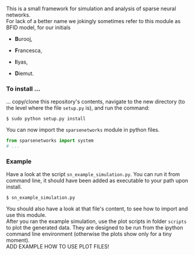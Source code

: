 This is a small framework for simulation and analysis of sparse neural networks.  
For lack of a better name we jokingly sometimes refer to this module as BFID model, for our initials 

* **B**urooj,

* **F**rancesca,

* **I**lyas,

* **D**iemut.

### To install ...

... copy/clone this repository's contents, navigate to the new directory (to the level where the file `setup.py` is), and run the command:
```
$ sudo python setup.py install
```  

You can now import the `sparsenetworks` module in python files.
```python
from sparsenetworks import system
# ...
```

### Example

Have a look at the script `sn_example_simulation.py`. You can run it from command line, it should have been added as executable to your path upon install.  
```
$ sn_example_simulation.py
```
You should also have a look at that file's content, to see how to import and use this module.  
After you ran the example simulation, use the plot scripts in folder `scripts` to plot the generated data. They are designed to be run from the ipython command line environment (otherwise the plots show only for a tiny moment).  
ADD EXAMPLE HOW TO USE PLOT FILES!